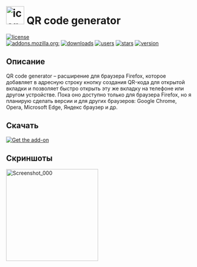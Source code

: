 # <img src="https://user-images.githubusercontent.com/91249047/154852193-3d01fd9e-5cd9-41b2-bb8c-38b0c3abb53b.png" height=49 title="icon" alt="icon"></img> QR code generator
[![license](https://img.shields.io/badge/license-MIT-97c510?style=flat "license")](https://choosealicense.com/licenses/mit/)  
[![addons.mozilla.org:](https://img.shields.io/badge/-addons.mozilla.org%3A-5b5b5b?style=flat "addons.mozilla.org")](https://addons.mozilla.org)
[![downloads](https://img.shields.io/amo/dw/t1m013y-qr-code-generator "downloads")](https://addons.mozilla.org/ru/firefox/addon/t1m013y-qr-code-generator/)
[![users](https://img.shields.io/amo/users/t1m013y-qr-code-generator "users")](https://addons.mozilla.org/ru/firefox/addon/t1m013y-qr-code-generator/)
[![stars](https://img.shields.io/amo/stars/t1m013y-qr-code-generator "stars")](https://addons.mozilla.org/ru/firefox/addon/t1m013y-qr-code-generator/reviews/)
[![version](https://img.shields.io/amo/v/t1m013y-qr-code-generator?label=version "version")](https://addons.mozilla.org/ru/firefox/addon/t1m013y-qr-code-generator/versions/)

## Описание
QR code generator – расширение для браузера Firefox, которое добавляет в адресную строку кнопку создания QR-кода для открытой вкладки и позволяет быстро открыть эту же вкладку на телефоне или другом устройстве. Пока оно доступно только для браузера Firefox, но я планирую сделать версии и для других браузеров: Google Chrome, Opera, Microsoft Edge, Яндекс браузер и др. 

## Скачать
[![Get the add-on](https://ffp4g1ylyit3jdyti1hqcvtb-wpengine.netdna-ssl.com/addons/files/2015/11/get-the-addon.png)](https://addons.mozilla.org/ru/firefox/addon/t1m013y-qr-code-generator/)

## Скриншоты
<img src="https://user-images.githubusercontent.com/91249047/154838200-ee03d1ed-e80c-46d3-aacd-7b6ceefdb447.png" height=250 title="Screenshot" alt="Screenshot_000">
